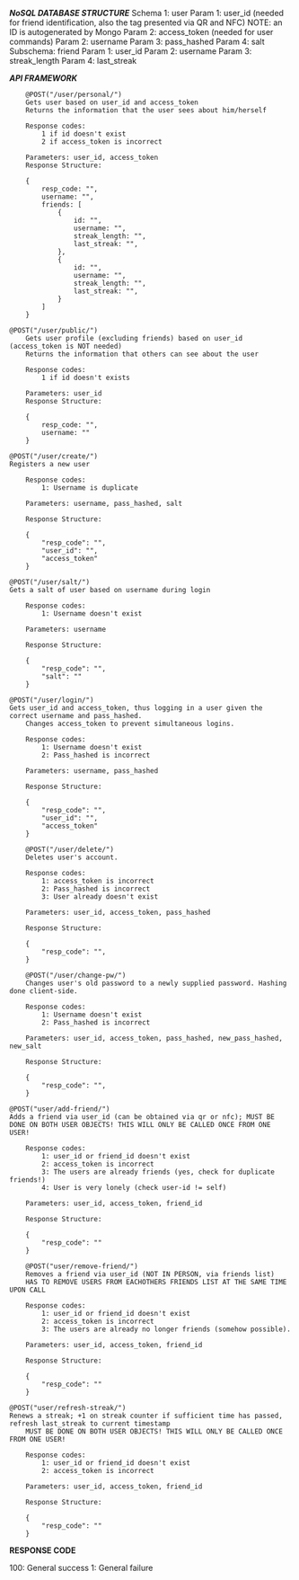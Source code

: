 *****NoSQL DATABASE STRUCTURE*****
Schema 1: user
	Param 1: user_id (needed for friend identification, also the tag presented via QR and NFC)
	NOTE: an ID is autogenerated by Mongo
	Param 2: access_token (needed for user commands)
	Param 2: username
	Param 3: pass_hashed
	Param 4: salt
  Subschema: friend
    Param 1: user_id
    Param 2: username
    Param 3: streak_length
		Param 4: last_streak

*****API FRAMEWORK*****

		@POST("/user/personal/")
		Gets user based on user_id and access_token
		Returns the information that the user sees about him/herself

		Response codes:
			1 if id doesn't exist
			2 if access_token is incorrect

		Parameters: user_id, access_token
		Response Structure:

		{
			resp_code: "",
			username: "",
			friends: [
				{
					id: "",
					username: "",
					streak_length: "",
					last_streak: "",
				},
				{
					id: "",
					username: "",
					streak_length: "",
					last_streak: "",
				}
			]
		}

    @POST("/user/public/")
		Gets user profile (excluding friends) based on user_id (access_token is NOT needed)
		Returns the information that others can see about the user

		Response codes:
			1 if id doesn't exists

		Parameters: user_id
		Response Structure:

		{
			resp_code: "",
			username: ""
		}

    @POST("/user/create/")
    Registers a new user

		Response codes:
			1: Username is duplicate

		Parameters: username, pass_hashed, salt

		Response Structure:

		{
			"resp_code": "",
			"user_id": "",
			"access_token"
		}

    @POST("/user/salt/")
    Gets a salt of user based on username during login

		Response codes:
			1: Username doesn't exist

		Parameters: username

		Response Structure:

		{
			"resp_code": "",
			"salt": ""
		}

    @POST("/user/login/")
    Gets user_id and access_token, thus logging in a user given the correct username and pass_hashed.
		Changes access_token to prevent simultaneous logins.

		Response codes:
			1: Username doesn't exist
			2: Pass_hashed is incorrect

		Parameters: username, pass_hashed

		Response Structure:

		{
			"resp_code": "",
			"user_id": "",
			"access_token"
		}

		@POST("/user/delete/")
		Deletes user's account.

		Response codes:
			1: access_token is incorrect
			2: Pass_hashed is incorrect
			3: User already doesn't exist

		Parameters: user_id, access_token, pass_hashed

		Response Structure:

		{
			"resp_code": "",
		}

		@POST("/user/change-pw/")
		Changes user's old password to a newly supplied password. Hashing done client-side.

		Response codes:
			1: Username doesn't exist
			2: Pass_hashed is incorrect

		Parameters: user_id, access_token, pass_hashed, new_pass_hashed, new_salt

		Response Structure:

		{
			"resp_code": "",
		}

    @POST("user/add-friend/")
    Adds a friend via user_id (can be obtained via qr or nfc); MUST BE DONE ON BOTH USER OBJECTS! THIS WILL ONLY BE CALLED ONCE FROM ONE USER!

		Response codes:
			1: user_id or friend_id doesn't exist
			2: access_token is incorrect
			3: The users are already friends (yes, check for duplicate friends!)
			4: User is very lonely (check user-id != self)

		Parameters: user_id, access_token, friend_id

		Response Structure:

		{
			"resp_code": ""
		}

		@POST("user/remove-friend/")
		Removes a friend via user_id (NOT IN PERSON, via friends list)
		HAS TO REMOVE USERS FROM EACHOTHERS FRIENDS LIST AT THE SAME TIME UPON CALL

		Response codes:
			1: user_id or friend_id doesn't exist
			2: access_token is incorrect
			3: The users are already no longer friends (somehow possible).

		Parameters: user_id, access_token, friend_id

		Response Structure:

		{
			"resp_code": ""
		}

    @POST("user/refresh-streak/")
    Renews a streak; +1 on streak counter if sufficient time has passed, refresh last_streak to current timestamp
		MUST BE DONE ON BOTH USER OBJECTS! THIS WILL ONLY BE CALLED ONCE FROM ONE USER!

		Response codes:
			1: user_id or friend_id doesn't exist
			2: access_token is incorrect

		Parameters: user_id, access_token, friend_id

		Response Structure:

		{
			"resp_code": ""
		}

********RESPONSE CODE********

100:	General success
1:		General failure
